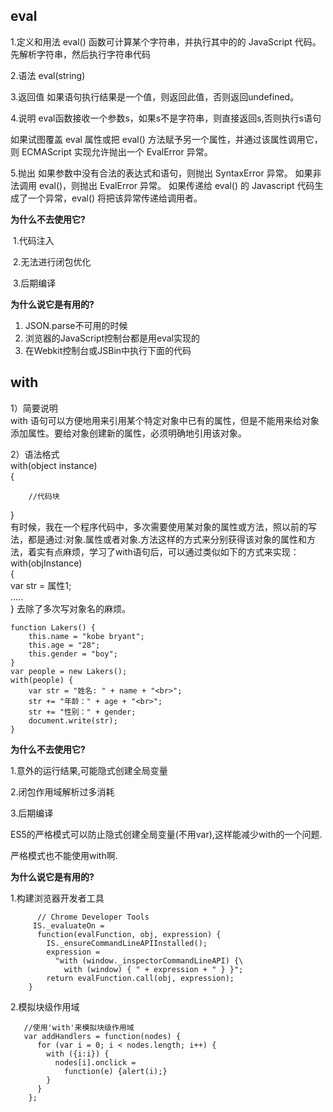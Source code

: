 ## eval

1.定义和用法
eval() 函数可计算某个字符串，并执行其中的的 JavaScript 代码。
先解析字符串，然后执行字符串代码

2.语法
eval(string)

3.返回值
如果语句执行结果是一个值，则返回此值，否则返回undefined。

4.说明
eval函数接收一个参数s，如果s不是字符串，则直接返回s,否则执行s语句

如果试图覆盖 eval 属性或把 eval() 方法赋予另一个属性，并通过该属性调用它，则 ECMAScript 实现允许抛出一个 EvalError 异常。

5.抛出
如果参数中没有合法的表达式和语句，则抛出 SyntaxError 异常。
如果非法调用 eval()，则抛出 EvalError 异常。
如果传递给 eval() 的 Javascript 代码生成了一个异常，eval() 将把该异常传递给调用者。





**为什么不去使用它?**

​	1.代码注入

​	2.无法进行闭包优化

​	3.后期编译

**为什么说它是有用的?**

1. JSON.parse不可用的时候
2. 浏览器的JavaScript控制台都是用eval实现的
3. 在Webkit控制台或JSBin中执行下面的代码



## with

1）简要说明  
with 语句可以方便地用来引用某个特定对象中已有的属性，但是不能用来给对象添加属性。要给对象创建新的属性，必须明确地引用该对象。  

2）语法格式  
with(object instance)  
{  

        //代码块  
}  
有时候，我在一个程序代码中，多次需要使用某对象的属性或方法，照以前的写法，都是通过:对象.属性或者对象.方法这样的方式来分别获得该对象的属性和方法，着实有点麻烦，学习了with语句后，可以通过类似如下的方式来实现：  
with(objInstance)  
{  
       var str = 属性1;  
.....  
} 去除了多次写对象名的麻烦。





    function Lakers() {
    	this.name = "kobe bryant";
        this.age = "28";
        this.gender = "boy";
    }
    var people = new Lakers();
    with(people) {
        var str = "姓名: " + name + "<br>";
        str += "年龄：" + age + "<br>";
        str += "性别：" + gender;
        document.write(str);
    }


**为什么不去使用它?**

1.意外的运行结果,可能隐式创建全局变量

2.闭包作用域解析过多消耗

3.后期编译

ES5的严格模式可以防止隐式创建全局变量(不用var),这样能减少with的一个问题.

 严格模式也不能使用with啊.



**为什么说它是有用的?**

1.构建浏览器开发者工具

          // Chrome Developer Tools
         IS._evaluateOn =
          function(evalFunction, obj, expression) {
            IS._ensureCommandLineAPIInstalled();
            expression =
              "with (window._inspectorCommandLineAPI) {\
                with (window) { " + expression + " } }";
            return evalFunction.call(obj, expression);
        }
 2.模拟块级作用域

       //使用'with'来模拟块级作用域
       var addHandlers = function(nodes) {
          for (var i = 0; i < nodes.length; i++) {
            with ({i:i}) {
              nodes[i].onclick =
                function(e) {alert(i);}
            }
          }
        };